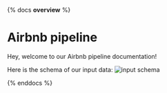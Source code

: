 {% docs __overview__ %}
# Airbnb pipeline
Hey, welcome to our Airbnb pipeline documentation!

Here is the schema of our input data:
![input schema](assets/input_schema.png)

{% enddocs %}
